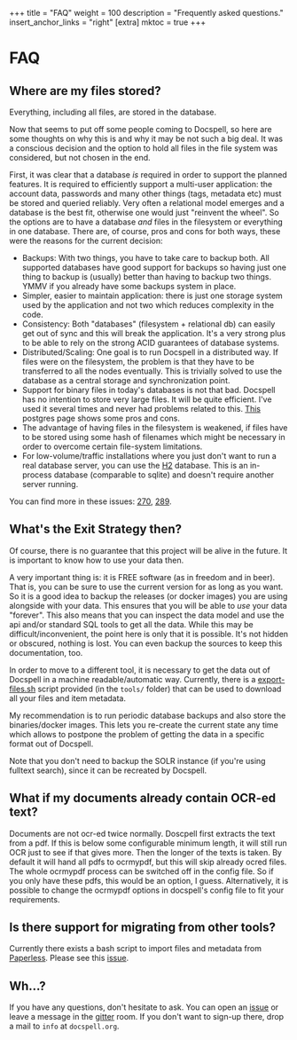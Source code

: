 +++
title = "FAQ"
weight = 100
description = "Frequently asked questions."
insert_anchor_links = "right"
[extra]
mktoc = true
+++

# FAQ

## Where are my files stored?

Everything, including all files, are stored in the database.

Now that seems to put off some people coming to Docspell, so here are
some thoughts on why this is and why it may be not such a big deal. It
was a conscious decision and the option to hold all files in the file
system was considered, but not chosen in the end.

First, it was clear that a database *is* required in order to support
the planned features. It is required to efficiently support a
multi-user application: the account data, passwords and many other
things (tags, metadata etc) must be stored and queried reliably. Very
often a relational model emerges and a database is the best fit,
otherwise one would just "reinvent the wheel". So the options are to
have a database *and* files in the filesystem or everything in one
database. There are, of course, pros and cons for both ways, these
were the reasons for the current decision:

- Backups: With two things, you have to take care to backup both. All
  supported databases have good support for backups so having just one
  thing to backup is (usually) better than having to backup two
  things. YMMV if you already have some backups system in place.
- Simpler, easier to maintain application: there is just one storage
  system used by the application and not two which reduces complexity
  in the code.
- Consistency: Both "databases" (filesystem + relational db) can
  easily get out of sync and this will break the application. It's a
  very strong plus to be able to rely on the strong ACID guarantees of
  database systems.
- Distributed/Scaling: One goal is to run Docspell in a distributed
  way. If files were on the filesystem, the problem is that they have
  to be transferred to all the nodes eventually. This is trivially
  solved to use the database as a central storage and synchronization
  point.
- Support for binary files in today's databases is not that bad.
  Docspell has no intention to store very large files. It will be
  quite efficient. I've used it several times and never had problems
  related to this.
  [This](https://wiki.postgresql.org/wiki/BinaryFilesInDB) postgres
  page shows some pros and cons.
- The advantage of having files in the filesystem is weakened, if
  files have to be stored using some hash of filenames which might be
  necessary in order to overcome certain file-system limitations.
- For low-volume/traffic installations where you just don't want to
  run a real database server, you can use the
  [H2](https://h2database.com) database. This is an in-process
  database (comparable to sqlite) and doesn't require another server
  running.

You can find more in these issues:
[270](https://github.com/eikek/docspell/issues/270),
[289](https://github.com/eikek/docspell/issues/289#issuecomment-700843894).


## What's the Exit Strategy then?

Of course, there is no guarantee that this project will be alive in
the future. It is important to know how to use your data then.

A very important thing is: it is FREE software (as in freedom and in
beer). That is, you can be sure to use the current version for as long
as you want. So it is a good idea to backup the releases (or docker
images) you are using alongside with your data. This ensures that you
will be able to *use* your data "forever". This also means that you
can inspect the data model and use the api and/or standard SQL tools
to get all the data. While this may be difficult/inconvenient, the
point here is only that it is possible. It's not hidden or obscured,
nothing is lost. You can even backup the sources to keep this
documentation, too.

In order to move to a different tool, it is necessary to get the data
out of Docspell in a machine readable/automatic way. Currently, there
is a [export-files.sh](@/docs/tools/export-files.md) script provided
(in the `tools/` folder) that can be used to download all your files
and item metadata.

My recommendation is to run periodic database backups and also store
the binaries/docker images. This lets you re-create the current state
any time which allows to postpone the problem of getting the data in a
specific format out of Docspell.

Note that you don't need to backup the SOLR instance (if you're using
fulltext search), since it can be recreated by Docspell.


## What if my documents already contain OCR-ed text?

Documents are not ocr-ed twice normally. Doscpell first extracts the
text from a pdf. If this is below some configurable minimum length, it
will still run OCR just to see if that gives more. Then the longer of
the texts is taken. By default it will hand all pdfs to ocrmypdf, but
this will skip already ocred files. The whole ocrmypdf process can be
switched off in the config file. So if you only have these pdfs, this
would be an option, I guess. Alternatively, it is possible to change
the ocrmypdf options in docspell's config file to fit your
requirements.


## Is there support for migrating from other tools?

Currently there exists a bash script to import files and metadata from
[Paperless](https://github.com/the-paperless-project/paperless/).
Please see this [issue](https://github.com/eikek/docspell/issues/358).


## Wh…?

If you have any questions, don't hesitate to ask. You can open an
[issue](https://github.com/eikek/docspell/issues/new/choose) or leave
a message in the [gitter](https://gitter.im/eikek/docspell) room. If
you don't want to sign-up there, drop a mail to `info` at
`docspell.org`.
